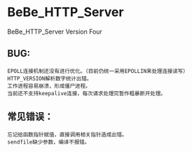 BeBe_HTTP_Server
================

BeBe_HTTP_Server Version Four


BUG:
-------------------------
    EPOLL连接机制还没有进行优化。（目前仍统一采用EPOLLIN来处理连接读写）
    HTTP_VERSION解析数字统计出错。
    工作进程容易崩溃，形成僵尸进程。
    当前还不支持keepalive连接，每次请求处理完暂作粗暴断开处理。
    
常见错误：
------------------------
    忘记给函数指针赋值，直接调用相关指针造成出错。
    sendfile缺少参数，编译不报错。

